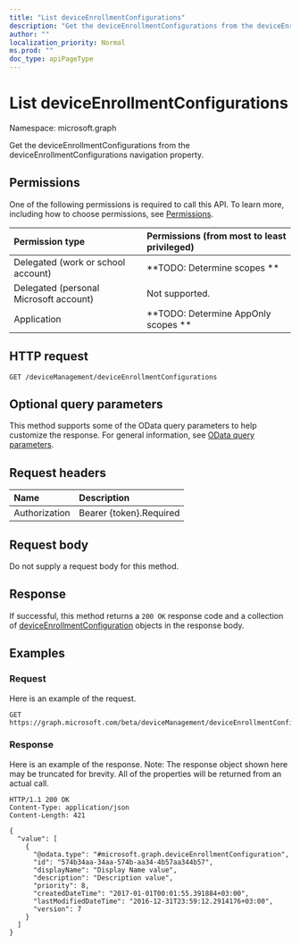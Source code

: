 ```yaml
---
title: "List deviceEnrollmentConfigurations"
description: "Get the deviceEnrollmentConfigurations from the deviceEnrollmentConfigurations navigation property."
author: ""
localization_priority: Normal
ms.prod: ""
doc_type: apiPageType
---
```


# List deviceEnrollmentConfigurations

Namespace: microsoft.graph

Get the deviceEnrollmentConfigurations from the deviceEnrollmentConfigurations navigation property.

## Permissions
One of the following permissions is required to call this API. To learn more, including how to choose permissions, see [Permissions](/concepts/permissions-reference.md).

|Permission type|Permissions (from most to least privileged)|
|:---|:---|
|Delegated (work or school account)|**TODO: Determine scopes **|
|Delegated (personal Microsoft account)|Not supported.|
|Application|**TODO: Determine AppOnly scopes **|

## HTTP request
<!-- {
  "blockType": "ignored"
}
-->
``` http
GET /deviceManagement/deviceEnrollmentConfigurations
```

## Optional query parameters
This method supports some of the OData query parameters to help customize the response. For general information, see [OData query parameters](/graph/query-parameters).

## Request headers
|Name|Description|
|:---|:---|
|Authorization|Bearer {token}.Required|

## Request body
Do not supply a request body for this method.

## Response
If successful, this method returns a `200 OK` response code and a collection of [deviceEnrollmentConfiguration](../resources/deviceenrollmentconfiguration.md) objects in the response body.

## Examples

### Request
Here is an example of the request.
<!-- {
  "blockType": "request",
  "name": "get_deviceenrollmentconfiguration"
}
-->
``` http
GET https://graph.microsoft.com/beta/deviceManagement/deviceEnrollmentConfigurations
```

### Response
Here is an example of the response. Note: The response object shown here may be truncated for brevity. All of the properties will be returned from an actual call.
<!-- {
  "blockType": "response",
  "truncated": true,
  "@odata.type": "collection(microsoft.graph.deviceenrollmentconfiguration)"
}
-->
``` http
HTTP/1.1 200 OK
Content-Type: application/json
Content-Length: 421

{
  "value": [
    {
      "@odata.type": "#microsoft.graph.deviceEnrollmentConfiguration",
      "id": "574b34aa-34aa-574b-aa34-4b57aa344b57",
      "displayName": "Display Name value",
      "description": "Description value",
      "priority": 8,
      "createdDateTime": "2017-01-01T00:01:55.391884+03:00",
      "lastModifiedDateTime": "2016-12-31T23:59:12.2914176+03:00",
      "version": 7
    }
  ]
}
```

